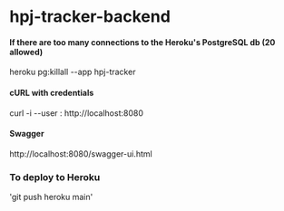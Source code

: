 # hpj-tracker-backend

#### If there are too many connections to the Heroku's PostgreSQL db (20 allowed)
heroku pg:killall --app hpj-tracker

#### cURL with credentials
curl -i --user <username>:<password> http://localhost:8080

#### Swagger
http://localhost:8080/swagger-ui.html

### To deploy to Heroku
'git push heroku main'
